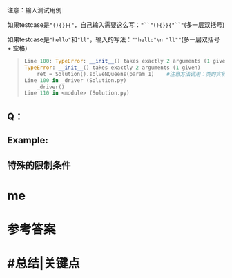 注意：输入测试用例

如果testcase是`"(){}}{"`，自己输入需要这么写：`"``"(){}}{"``"`(多一层双括号)

如果testcase是`"hello"`和`"ll"`，输入的写法：`""hello"\n "ll""`(多一层双括号 + 空格) 



> ```python
> Line 100: TypeError: __init__() takes exactly 2 arguments (1 given)
> TypeError: __init__() takes exactly 2 arguments (1 given)
>     ret = Solution().solveNQueens(param_1)	#注意方法调用：类的实例化 + 主要方法
> Line 100 in _driver (Solution.py)
>     _driver()
> Line 110 in <module> (Solution.py)
> ```



## Q：



## Example:

 

## 特殊的限制条件



# me 



# 参考答案



# #总结|关键点

